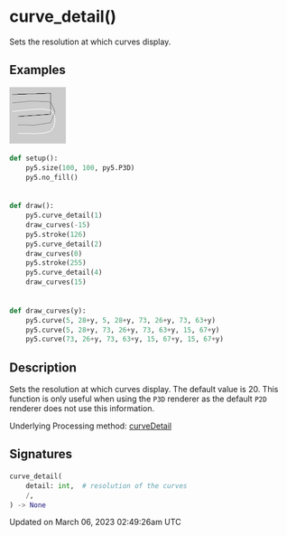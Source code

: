 # curve_detail()

Sets the resolution at which curves display.

## Examples

<div class="example-table">

<div class="example-row"><div class="example-cell-image">

![example picture for curve_detail()](/images/reference/Sketch_curve_detail_0.png)

</div><div class="example-cell-code">

```python
def setup():
    py5.size(100, 100, py5.P3D)
    py5.no_fill()


def draw():
    py5.curve_detail(1)
    draw_curves(-15)
    py5.stroke(126)
    py5.curve_detail(2)
    draw_curves(0)
    py5.stroke(255)
    py5.curve_detail(4)
    draw_curves(15)


def draw_curves(y):
    py5.curve(5, 28+y, 5, 28+y, 73, 26+y, 73, 63+y)
    py5.curve(5, 28+y, 73, 26+y, 73, 63+y, 15, 67+y)
    py5.curve(73, 26+y, 73, 63+y, 15, 67+y, 15, 67+y)
```

</div></div>

</div>

## Description

Sets the resolution at which curves display. The default value is 20. This function is only useful when using the `P3D` renderer as the default `P2D` renderer does not use this information.

Underlying Processing method: [curveDetail](https://processing.org/reference/curveDetail_.html)

## Signatures

```python
curve_detail(
    detail: int,  # resolution of the curves
    /,
) -> None
```

Updated on March 06, 2023 02:49:26am UTC

